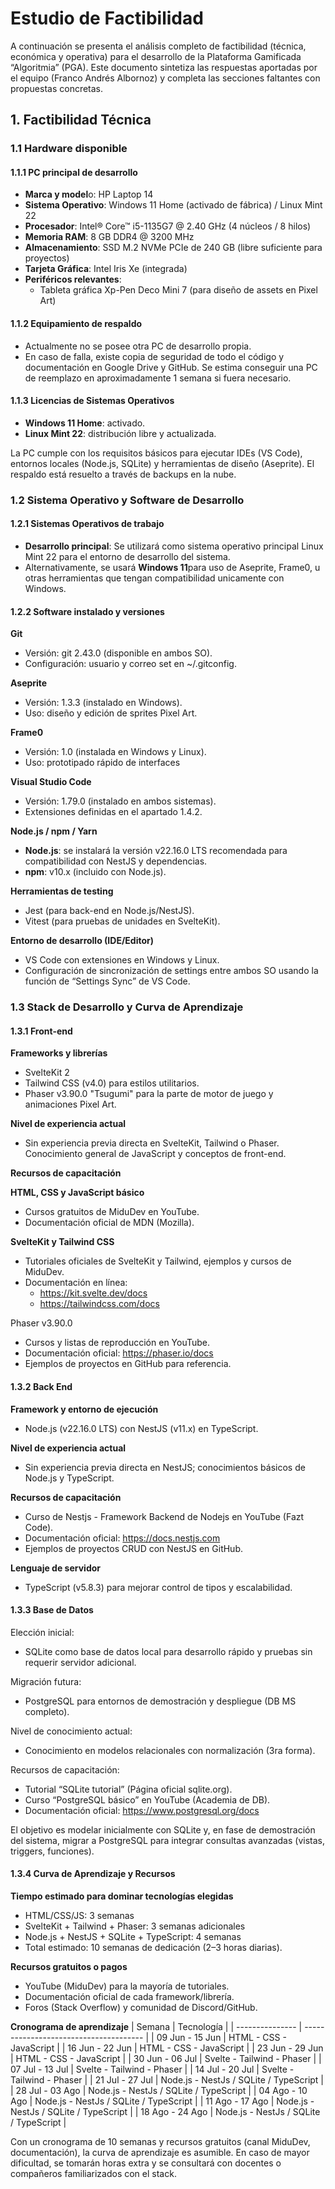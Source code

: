 # Estudio de Factibilidad
A continuación se presenta el análisis completo de factibilidad (técnica, económica y operativa) para el desarrollo de la Plataforma Gamificada “Algoritmia” (PGA). Este documento sintetiza las respuestas aportadas por el equipo (Franco Andrés Albornoz) y completa las secciones faltantes con propuestas concretas.

## 1. Factibilidad Técnica
### 1.1 Hardware disponible
#### 1.1.1 PC principal de desarrollo
- **Marca y model**o: HP Laptop 14
- **Sistema Operativo**: Windows 11 Home (activado de fábrica) / Linux Mint 22
- **Procesador**: Intel® Core™ i5-1135G7 @ 2.40 GHz (4 núcleos / 8 hilos)
- **Memoria RAM**: 8 GB DDR4 @ 3200 MHz
- **Almacenamiento**: SSD M.2 NVMe PCIe de 240 GB (libre suficiente para proyectos)
- **Tarjeta Gráfica**: Intel Iris Xe (integrada)
- **Periféricos relevantes**:
  - Tableta gráfica Xp-Pen Deco Mini 7 (para diseño de assets en Pixel Art)

#### 1.1.2 Equipamiento de respaldo
- Actualmente no se posee otra PC de desarrollo propia.
- En caso de falla, existe copia de seguridad de todo el código y documentación en Google Drive y GitHub. Se estima conseguir una PC de reemplazo en aproximadamente 1 semana si fuera necesario.

#### 1.1.3 Licencias de Sistemas Operativos
- **Windows 11 Home**: activado.
- **Linux Mint 22**: distribución libre y actualizada.

La PC cumple con los requisitos básicos para ejecutar IDEs (VS Code), entornos locales (Node.js, SQLite) y herramientas de diseño (Aseprite). El respaldo está resuelto a través de backups en la nube.

### 1.2 Sistema Operativo y Software de Desarrollo
#### 1.2.1 Sistemas Operativos de trabajo
- **Desarrollo principal**: Se utilizará como sistema operativo principal Linux Mint 22 para el entorno de desarrollo del sistema.
- Alternativamente, se usará **Windows 11**para uso de Aseprite, Frame0, u otras herramientas que tengan compatibilidad unicamente con Windows.

#### 1.2.2 Software instalado y versiones
**Git**
- Versión: git 2.43.0 (disponible en ambos SO).
- Configuración: usuario y correo set en ~/.gitconfig.

**Aseprite**
- Versión: 1.3.3 (instalado en Windows).
- Uso: diseño y edición de sprites Pixel Art.

**Frame0**
- Versión: 1.0 (instalada en Windows y Linux).
- Uso: prototipado rápido de interfaces

**Visual Studio Code**
- Versión: 1.79.0 (instalado en ambos sistemas).
- Extensiones definidas en el apartado 1.4.2.


**Node.js / npm / Yarn**
- **Node.js**: se instalará la versión v22.16.0 LTS recomendada para compatibilidad con NestJS y dependencias.
- **npm**: v10.x (incluido con Node.js).

**Herramientas de testing**
- Jest (para back-end en Node.js/NestJS).
- Vitest (para pruebas de unidades en SvelteKit).

**Entorno de desarrollo (IDE/Editor)**
- VS Code con extensiones en Windows y Linux.
- Configuración de sincronización de settings entre ambos SO usando la función de “Settings Sync” de VS Code.

### 1.3 Stack de Desarrollo y Curva de Aprendizaje
#### 1.3.1 Front-end
**Frameworks y librerías**
- SvelteKit 2
- Tailwind CSS (v4.0) para estilos utilitarios.
- Phaser v3.90.0 "Tsugumi" para la parte de motor de juego y animaciones Pixel Art.

**Nivel de experiencia actual**
- Sin experiencia previa directa en SvelteKit, Tailwind o Phaser. Conocimiento general de JavaScript y conceptos de front-end.

**Recursos de capacitación**

**HTML, CSS y JavaScript básico**
- Cursos gratuitos de MiduDev en YouTube.
- Documentación oficial de MDN (Mozilla).

**SvelteKit y Tailwind CSS**
- Tutoriales oficiales de SvelteKit y Tailwind, ejemplos y cursos de MiduDev.
- Documentación en línea:
  - https://kit.svelte.dev/docs
  - https://tailwindcss.com/docs

Phaser v3.90.0
- Cursos y listas de reproducción en YouTube.
- Documentación oficial: https://phaser.io/docs
- Ejemplos de proyectos en GitHub para referencia.

#### 1.3.2 Back End
**Framework y entorno de ejecución**
- Node.js (v22.16.0 LTS) con NestJS (v11.x) en TypeScript.

**Nivel de experiencia actual**
- Sin experiencia previa directa en NestJS; conocimientos básicos de Node.js y TypeScript.

**Recursos de capacitación**
- Curso de Nestjs - Framework Backend de Nodejs en YouTube (Fazt Code).
- Documentación oficial: https://docs.nestjs.com
- Ejemplos de proyectos CRUD con NestJS en GitHub.

**Lenguaje de servidor**
- TypeScript (v5.8.3) para mejorar control de tipos y escalabilidad.

#### 1.3.3 Base de Datos
Elección inicial:
- SQLite como base de datos local para desarrollo rápido y pruebas sin requerir servidor adicional.

Migración futura:
- PostgreSQL para entornos de demostración y despliegue (DB MS completo).

Nivel de conocimiento actual:
- Conocimiento en modelos relacionales con normalización (3ra forma).

Recursos de capacitación:
- Tutorial “SQLite tutorial” (Página oficial sqlite.org).
- Curso “PostgreSQL básico” en YouTube (Academia de DB).
- Documentación oficial: https://www.postgresql.org/docs

El objetivo es modelar inicialmente con SQLite y, en fase de demostración del sistema, migrar a PostgreSQL para integrar consultas avanzadas (vistas, triggers, funciones).

#### 1.3.4 Curva de Aprendizaje y Recursos

**Tiempo estimado para dominar tecnologías elegidas**
- HTML/CSS/JS: 3 semanas
- SvelteKit + Tailwind + Phaser: 3 semanas adicionales
- Node.js + NestJS + SQLite + TypeScript: 4 semanas
- Total estimado: 10 semanas de dedicación (2–3 horas diarias).

**Recursos gratuitos o pagos**
- YouTube (MiduDev) para la mayoría de tutoriales.
- Documentación oficial de cada framework/librería.
- Foros (Stack Overflow) y comunidad de Discord/GitHub.

**Cronograma de aprendizaje**
| Semana          | Tecnología                             |
| --------------- | -------------------------------------- |
| 09 Jun - 15 Jun | HTML - CSS - JavaScript                |
| 16 Jun - 22 Jun | HTML - CSS - JavaScript                |
| 23 Jun - 29 Jun | HTML - CSS - JavaScript                |
| 30 Jun - 06 Jul | Svelte - Tailwind - Phaser             |
| 07 Jul - 13 Jul | Svelte - Tailwind - Phaser             |
| 14 Jul - 20 Jul | Svelte - Tailwind - Phaser             |
| 21 Jul - 27 Jul | Node.js - NestJs / SQLite / TypeScript |
| 28 Jul - 03 Ago | Node.js - NestJs / SQLite / TypeScript |
| 04 Ago - 10 Ago | Node.js - NestJs / SQLite / TypeScript |
| 11 Ago - 17 Ago | Node.js - NestJs / SQLite / TypeScript |
| 18 Ago - 24 Ago | Node.js - NestJs / SQLite / TypeScript |

Con un cronograma de 10 semanas y recursos gratuitos (canal MiduDev, documentación), la curva de aprendizaje es asumible. En caso de mayor dificultad, se tomarán horas extra y se consultará con docentes o compañeros familiarizados con el stack.
